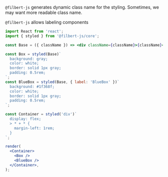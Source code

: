 `@filbert-js` generates dynamic class name for the styling. Sometimes, we may want more readable class name.

`@filbert-js` allows labeling components

```jsx editor=live
import React from 'react';
import { styled } from '@filbert-js/core';

const Base = ({ className }) => <div className={className}>{className}</div>;

const Box = styled(Base)`
  background: gray;
  color: white;
  border: solid 1px gray;
  padding: 0.5rem;
`;
const BlueBox = styled(Base, { label: 'BlueBox' })`
  background: #1f368f;
  color: white;
  border: solid 1px gray;
  padding: 0.5rem;
`;

const Container = styled('div')`
  display: flex;
  > * + * {
    margin-left: 1rem;
  }
`;

render(
  <Container>
    <Box />
    <BlueBox />
  </Container>,
);
```
